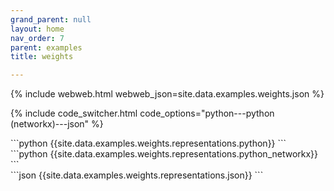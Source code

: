 ```yaml
---
grand_parent: null
layout: home
nav_order: 7
parent: examples
title: weights

---
```


{% include webweb.html webweb_json=site.data.examples.weights.json %}

{% include code_switcher.html code_options="python---python (networkx)---json" %}
<div id='python-code-block' class='select-code-block select-code-block-visible'></div>
```python
{{site.data.examples.weights.representations.python}}
```
<div id='python_networkx-code-block' class='select-code-block'></div>
```python
{{site.data.examples.weights.representations.python_networkx}}
```
<div id='json-code-block' class='select-code-block'></div>
```json
{{site.data.examples.weights.representations.json}}
```